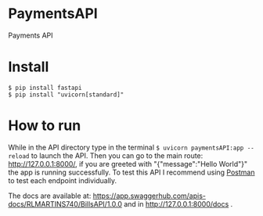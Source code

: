 # PaymentsAPI
Payments API

# Install
```
$ pip install fastapi
$ pip install "uvicorn[standard]"
```

# How to run

While in the API directory type in the terminal `$ uvicorn paymentsAPI:app --reload` to launch the API. 
Then you can go to the main route: http://127.0.0.1:8000/, if you are greeted with "{"message":"Hello World"}" the app is running successfully.
To test this API I recommend using [Postman](https://www.postman.com/) to test each endpoint individually.

The docs are available at: https://app.swaggerhub.com/apis-docs/RLMARTINS740/BillsAPI/1.0.0 and in http://127.0.0.1:8000/docs .
